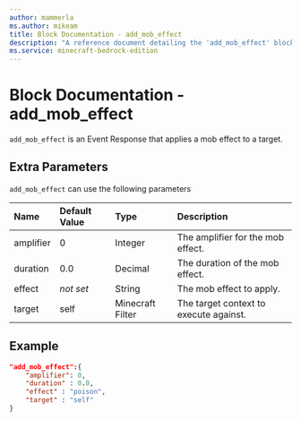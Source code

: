 ```yaml
---
author: mammerla
ms.author: mikeam
title: Block Documentation - add_mob_effect
description: "A reference document detailing the 'add_mob_effect' block event response"
ms.service: minecraft-bedrock-edition
---
```


# Block Documentation - add_mob_effect

`add_mob_effect` is an Event Response that applies a mob effect to a target.

## Extra Parameters

`add_mob_effect` can use the following parameters

|Name |Default Value  |Type  |Description  |
|:----------|:----------|:----------|:----------|
|amplifier| 0| Integer|  The amplifier for the mob effect. |
|duration| 0.0| Decimal|  The duration of the mob effect. |
|effect|*not set* | String|  The mob effect to apply. |
|target| self| Minecraft Filter| The target context to execute against. |

## Example

```json
"add_mob_effect":{
    "amplifier": 0,
    "duration" : 0.0,
    "effect" : "poison",
    "target" : "self"
}
```
